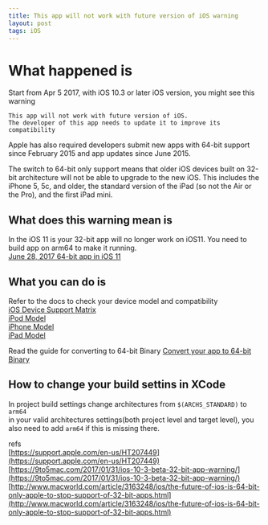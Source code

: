 ```yaml
---
title: This app will not work with future version of iOS warning
layout: post
tags: iOS
---
```



# What happened is  
Start from Apr 5 2017, with iOS 10.3 or later iOS version, you might see this warning  
```
This app will not work with future version of iOS. 
The developer of this app needs to update it to improve its compatibility
```

Apple has also required developers submit new apps with 64-bit support since February 2015 and app updates since June 2015.

The switch to 64-bit only support means that older iOS devices built on 32-bit architecture will not be able to upgrade to the new iOS. This includes the iPhone 5, 5c, and older, the standard version of the iPad (so not the Air or the Pro), and the first iPad mini.

## What does this warning mean is  
In the iOS 11 is your 32-bit app will no longer work on iOS11. You need to build app on arm64 to make it running.  
[June 28, 2017 64-bit app in iOS 11](https://developer.apple.com/news/?id=06282017b)  

## What you can do is  
Refer to the docs to check your device model and compatibility  
[iOS Device Support Matrix](https://static1.squarespace.com/static/51adfbd9e4b095d664d9b869/t/597ef5abd2b8570b18d77c52/1501492652294/Matrix_16by9-8k.pdf)  
[iPod Model](https://support.apple.com/en-us/HT204217)  
[iPhone Model](https://support.apple.com/en-ca/HT201296)  
[iPad Model](https://support.apple.com/en-us/HT201471)  

Read the guide for converting to 64-bit Binary
[Convert your app to 64-bit Binary](https://developer.apple.com/library/content/documentation/Cocoa/Conceptual/Cocoa64BitGuide/ConvertingExistingApp/ConvertingExistingApp.html)

## How to change your build settins in XCode     
In project build settings
change architectures from ```$(ARCHS_STANDARD)``` to ```arm64```  
in your valid architectures settings(both project level and target level), you also need to add ```arm64``` if this is missing there.  

refs  
[https://support.apple.com/en-us/HT207449](https://support.apple.com/en-us/HT207449)  
[https://9to5mac.com/2017/01/31/ios-10-3-beta-32-bit-app-warning/](https://9to5mac.com/2017/01/31/ios-10-3-beta-32-bit-app-warning/)    
[http://www.macworld.com/article/3163248/ios/the-future-of-ios-is-64-bit-only-apple-to-stop-support-of-32-bit-apps.html](http://www.macworld.com/article/3163248/ios/the-future-of-ios-is-64-bit-only-apple-to-stop-support-of-32-bit-apps.html)   
